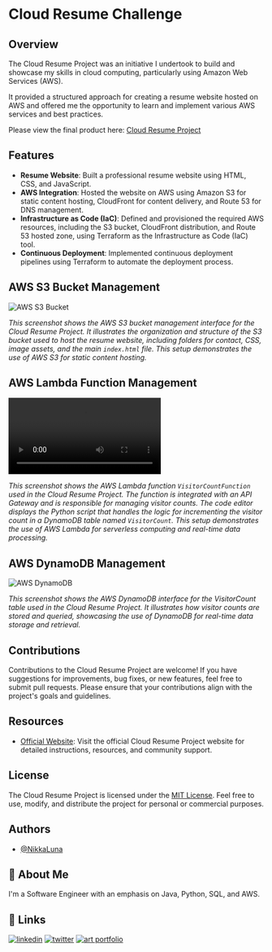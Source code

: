 # Cloud Resume Challenge

## Overview
The Cloud Resume Project was an initiative I undertook to build and showcase my skills in cloud computing, particularly using Amazon Web Services (AWS). 

It provided a structured approach for creating a resume website hosted on AWS and offered me the opportunity to learn and implement various AWS services and best practices.

Please view the final product here: [Cloud Resume Project](https://andreahayes-cloudresumechallenge.com)


## Features

- **Resume Website**: Built a professional resume website using HTML, CSS, and JavaScript.
- **AWS Integration**: Hosted the website on AWS using Amazon S3 for static content hosting, CloudFront for content delivery, and Route 53 for DNS management.
- **Infrastructure as Code (IaC)**: Defined and provisioned the required AWS resources, including the S3 bucket, CloudFront distribution, and Route 53 hosted zone, using Terraform as the Infrastructure as Code (IaC) tool.
- **Continuous Deployment**: Implemented continuous deployment pipelines using Terraform to automate the deployment process.


## AWS S3 Bucket Management

![AWS S3 Bucket](https://github.com/NikkaLuna/Cloud_Resume_Challenge/blob/main/S3.png)

*This screenshot shows the AWS S3 bucket management interface for the Cloud Resume Project. It illustrates the organization and structure of the S3 bucket used to host the resume website, including folders for contact, CSS, image assets, and the main `index.html` file. This setup demonstrates the use of AWS S3 for static content hosting.*


## AWS Lambda Function Management

![AWS Lambda Function](https://github.com/NikkaLuna/Cloud_Resume_Challenge/blob/main/Lambda3.mp4)

*This screenshot shows the AWS Lambda function `VisitorCountFunction` used in the Cloud Resume Project. The function is integrated with an API Gateway and is responsible for managing visitor counts. The code editor displays the Python script that handles the logic for incrementing the visitor count in a DynamoDB table named `VisitorCount`. This setup demonstrates the use of AWS Lambda for serverless computing and real-time data processing.*


## AWS DynamoDB Management

![AWS DynamoDB](https://github.com/NikkaLuna/Cloud_Resume_Challenge/blob/main/DynamoDB.png)

*This screenshot shows the AWS DynamoDB interface for the VisitorCount table used in the Cloud Resume Project. It illustrates how visitor counts are stored and queried, showcasing the use of DynamoDB for real-time data storage and retrieval.*



## Contributions
Contributions to the Cloud Resume Project are welcome! If you have suggestions for improvements, bug fixes, or new features, feel free to submit pull requests. Please ensure that your contributions align with the project's goals and guidelines.

## Resources
- [Official Website](https://cloudresumechallenge.dev/): Visit the official Cloud Resume Project website for detailed instructions, resources, and community support.

## License
The Cloud Resume Project is licensed under the [MIT License](LICENSE). Feel free to use, modify, and distribute the project for personal or commercial purposes.


## Authors

- [@NikkaLuna](https://github.com/NikkaLuna)


## 🚀 About Me
I'm a Software Engineer with an emphasis on Java, Python, SQL, and AWS.  


## 🔗 Links
[![linkedin](https://img.shields.io/badge/linkedin-0A66C2?style=for-the-badge&logo=linkedin&logoColor=white)](https://www.linkedin.com/in/andrea-hayes-msml/)
[![twitter](https://img.shields.io/badge/twitter-1DA1F2?style=for-the-badge&logo=twitter&logoColor=white)](https://twitter.com/AHayes_Ninja_)
[![art portfolio](https://img.shields.io/badge/my_art-888?style=for-the-badge&logo=ko-fi&logoColor=white)](https://andreachristinehayes.wixsite.com/andreahayesart/)

